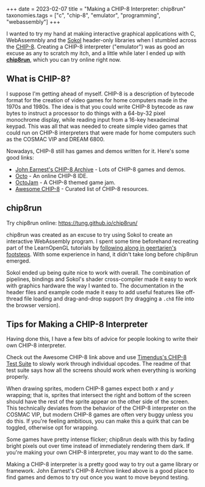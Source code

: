+++
date = 2023-02-07
title = "Making a CHIP-8 Interpreter: chip8run"
taxonomies.tags = ["c", "chip-8", "emulator", "programming", "webassembly"]
+++

I wanted to try my hand at making interactive graphical applications with C, WebAssemnbly and the [Sokol](https://github.com/floooh/sokol) header-only libraries when I stumbled across the [CHIP-8](https://en.wikipedia.org/wiki/CHIP-8).
Creating a CHIP-8 interpreter ("emulator") was as good an excuse as any to scratch my itch, and a little while later I ended up with [**chip8run**](https://tung.github.io/chip8run/), which you can try online right now.

<!-- more -->

## What is CHIP-8?

I suppose I'm getting ahead of myself.
CHIP-8 is a description of bytecode format for the creation of video games for home computers made in the 1970s and 1980s.
The idea is that you could write CHIP-8 bytecode as raw bytes to instruct a processor to do things with a 64-by-32 pixel monochrome display, while reading input from a 16-key hexadecimal keypad.
This was all that was needed to create simple video games that could run on CHIP-8 interpreters that were made for home computers such as the COSMAC VIP and DREAM 6800.

Nowadays, CHIP-8 still has games and demos written for it.
Here's some good links:

- [John Earnest's CHIP-8 Archive](https://johnearnest.github.io/chip8Archive/) - Lots of CHIP-8 games and demos.
- [Octo](http://johnearnest.github.io/Octo/) - An online CHIP-8 IDE.
- [OctoJam](http://octojam.com) - A CHIP-8 themed game jam.
- [Awesome CHIP-8](https://chip-8.github.io/links/) - Curated list of CHIP-8 resources.

## chip8run

Try chip8run online: <https://tung.github.io/chip8run/>

chip8run was created as an excuse to try using Sokol to create an interactive WebAssembly program.
I spent some time beforehand recreating part of the LearnOpenGL tutorials by [following along in geertarien's footsteps](https://www.geertarien.com/learnopengl-examples-html5/).
With some experience in hand, it didn't take long before chip8run emerged.

Sokol ended up being quite nice to work with overall.
The combination of pipelines, bindings and Sokol's shader cross-compiler made it easy to work with graphics hardware the way I wanted to.
The documentation in the header files and example code made it easy to add useful features like off-thread file loading and drag-and-drop support (try dragging a `.ch8` file into the browser version).

## Tips for Making a CHIP-8 Interpreter

Having done this, I have a few bits of advice for people looking to write their own CHIP-8 interpreter.

Check out the Awesome CHIP-8 link above and use [Timendus's CHIP-8 Test Suite](https://github.com/Timendus/chip8-test-suite) to slowly work through individual opcodes.
The readme of that test suite says how all the screens should work when everything is working properly.

When drawing sprites, modern CHIP-8 games expect both _x_ and _y_ wrapping; that is, sprites that intersect the right and bottom of the screen should have the rest of the sprite appear on the other side of the screen.
This technically deviates from the behavior of the CHIP-8 interpreter on the COSMAC VIP, but modern CHIP-8 games are often very buggy unless you do this.
If you're feeling ambitious, you can make this a quirk that can be toggled, otherwise opt for wrapping.

Some games have pretty intense flicker; chip8run deals with this by fading bright pixels out over time instead of immediately rendering them dark.
If you're making your own CHIP-8 interpreter, you may want to do the same.

Making a CHIP-8 interpreter is a pretty good way to try out a game library or framework.
John Earnest's CHIP-8 Archive linked above is a good place to find games and demos to try out once you want to move beyond testing.

